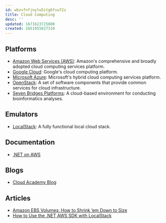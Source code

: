 ```yaml
---
id: wbzvfnfjnylw5itg6fuu72z
title: Cloud Computing
desc: ''
updated: 1671623725080
created: 1651955627310
---
```


## Platforms

- [Amazon Web Services (AWS)](https://aws.amazon.com): Amazon's comprehensive and broadly adopted cloud computing services platform.
- [Google Cloud](https://cloud.google.com): Google's cloud computing platform.
- [Microsoft Azure](https://azure.microsoft.com): Microsoft's hybrid cloud computing services platform.
- [OpenStack](https://www.openstack.org/): A set of software components that provide common services for cloud infrastructure.
- [Seven Bridges Platforms](https://www.sevenbridges.com/platform/): A cloud-based environment for conducting bioinformatics analyses.

## Emulators

- [LocalStack](https://localstack.cloud/): A fully functional local cloud stack.

## Documentation

- [.NET on AWS](https://aws.amazon.com/developer/language/net/)

## Blogs

- [Cloud Academy Blog](https://cloudacademy.com/blog)

## Articles

- [Amazon EBS Volumes: How to Shrink ’em Down to Size](https://cloudacademy.com/blog/amazon-ebs-shink-volume)
- [How to Use the .NET AWS SDK with LocalStack](https://docs.localstack.cloud/user-guide/integrations/sdks/dotnet/)
